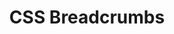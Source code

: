 ---
path: "/devcomponent/css-breadcrumbs"
subnav: "2/CSS/CSS/3"
lang: "en"
title: "CSS Breadcrumbs"
---